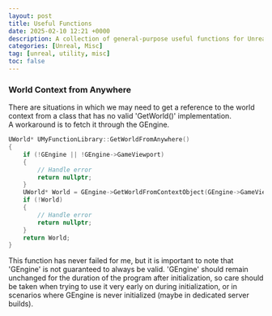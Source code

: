 ```yaml
---
layout: post
title: Useful Functions
date: 2025-02-10 12:21 +0000
description: A collection of general-purpose useful functions for Unreal Engine C++.
categories: [Unreal, Misc]
tag: [unreal, utility, misc]
toc: false
---
```


### World Context from Anywhere
There are situations in which we may need to get a reference to the world context from a class that has no valid 'GetWorld()' implementation.  
A workaround is to fetch it through the GEngine.
```cpp
UWorld* UMyFunctionLibrary::GetWorldFromAnywhere()
{
    if (!GEngine || !GEngine->GameViewport)
    {
        // Handle error
        return nullptr;
    }
    UWorld* World = GEngine->GetWorldFromContextObject(GEngine->GameViewport, EGetWorldErrorMode::LogAndReturnNull);
    if (!World)
    {
        // Handle error
        return nullptr;
    }
    return World;
}
```
This function has never failed for me, but it is important to note that 'GEngine' is not guaranteed to always be valid. 'GEngine' should remain unchanged for the duration of the program after initialization, so care should be taken when trying to use it very early on during initialization, or in scenarios where GEngine is never initialized (maybe in dedicated server builds).
